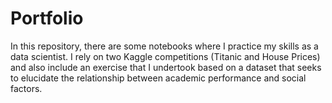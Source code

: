 # Portfolio

In this repository, there are some notebooks where I practice my skills as a data scientist. I rely on two Kaggle competitions (Titanic and House Prices) and also include an exercise that I undertook based on a dataset that seeks to elucidate the relationship between academic performance and social factors.
